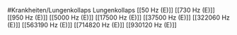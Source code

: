 #Krankheiten/Lungenkollaps
Lungenkollaps
[[50 Hz (E)]]
[[730 Hz (E)]]
[[950 Hz (E)]]
[[5000 Hz (E)]]
[[17500 Hz (E)]]
[[37500 Hz (E)]]
[[322060 Hz (E)]]
[[563190 Hz (E)]]
[[714820 Hz (E)]]
[[930120 Hz (E)]]